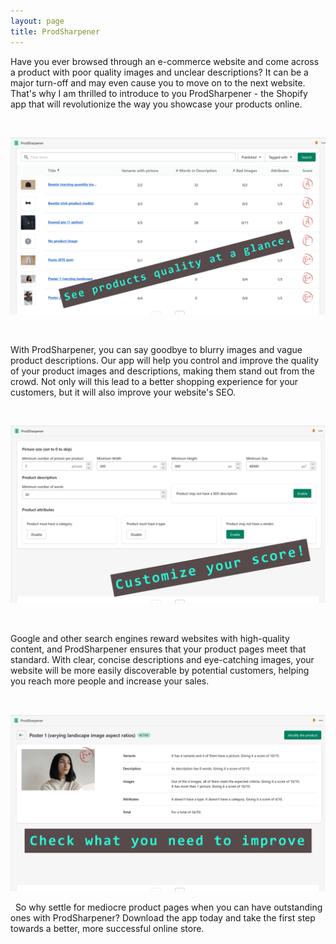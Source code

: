 ```yaml
---
layout: page
title: ProdSharpener
---
```


Have you ever browsed through an e-commerce website and come across a product with poor quality images and unclear
descriptions? It can be a major turn-off and may even cause you to move on to the next website. That's why I am thrilled
to introduce to you ProdSharpener - the Shopify app that will revolutionize the way you showcase your products online.


&nbsp;

![See products quality at a glance!](/apps/prodSharpener.png "Screenshot")


&nbsp;

With ProdSharpener, you can say goodbye to blurry images and vague product descriptions. Our app will help you control
and improve the quality of your product images and descriptions, making them stand out from the crowd. Not only will
this lead to a better shopping experience for your customers, but it will also improve your website's SEO.


&nbsp;

![Customize your score!](/apps/prodSharpener2.png "Screenshot")


&nbsp;

Google and other search engines reward websites with high-quality content, and ProdSharpener ensures that your product
pages meet that standard. With clear, concise descriptions and eye-catching images, your website will be more easily
discoverable by potential customers, helping you reach more people and increase your sales.

&nbsp;

![Understand what you need to change](/apps/prodSharpener3.png "Screenshot")


&nbsp;
So why settle for mediocre product pages when you can have outstanding ones with ProdSharpener? Download the app today
and take the first step towards a better, more successful online store.
